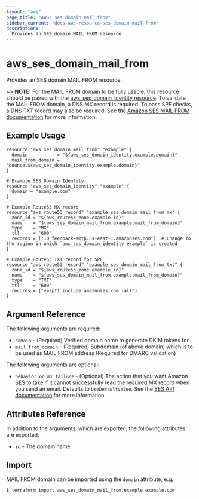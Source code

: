 ```yaml
---
layout: "aws"
page_title: "AWS: ses_domain_mail_from"
sidebar_current: "docs-aws-resource-ses-domain-mail-from"
description: |-
  Provides an SES domain MAIL FROM resource
---
```


# aws_ses_domain_mail_from

Provides an SES domain MAIL FROM resource.

~> **NOTE:** For the MAIL FROM domain to be fully usable, this resource should be paired with the [aws_ses_domain_identity resource](/docs/providers/aws/r/ses_domain_identity.html). To validate the MAIL FROM domain, a DNS MX record is required. To pass SPF checks, a DNS TXT record may also be required. See the [Amazon SES MAIL FROM documentation](https://docs.aws.amazon.com/ses/latest/DeveloperGuide/mail-from-set.html) for more information.

## Example Usage

```hcl
resource "aws_ses_domain_mail_from" "example" {
  domain           = "${aws_ses_domain_identity.example.domain}"
  mail_from_domain = "bounce.${aws_ses_domain_identity.example.domain}"
}

# Example SES Domain Identity
resource "aws_ses_domain_identity" "example" {
  domain = "example.com"
}

# Example Route53 MX record
resource "aws_route53_record" "example_ses_domain_mail_from_mx" {
  zone_id = "${aws_route53_zone.example.id}"
  name    = "${aws_ses_domain_mail_from.example.mail_from_domain}"
  type    = "MX"
  ttl     = "600"
  records = ["10 feedback-smtp.us-east-1.amazonses.com"]  # Change to the region in which `aws_ses_domain_identity.example` is created
}

# Example Route53 TXT record for SPF
resource "aws_route53_record" "example_ses_domain_mail_from_txt" {
  zone_id = "${aws_route53_zone.example.id}"
  name    = "${aws_ses_domain_mail_from.example.mail_from_domain}"
  type    = "TXT"
  ttl     = "600"
  records = ["v=spf1 include:amazonses.com -all"]
}
```

## Argument Reference

The following arguments are required:

* `domain` - (Required) Verified domain name to generate DKIM tokens for.
* `mail_from_domain` - (Required) Subdomain (of above domain) which is to be used as MAIL FROM address (Required for DMARC validation)

The following arguments are optional:

* `behavior_on_mx_failure` - (Optional) The action that you want Amazon SES to take if it cannot successfully read the required MX record when you send an email. Defaults to `UseDefaultValue`. See the [SES API documentation](https://docs.aws.amazon.com/ses/latest/APIReference/API_SetIdentityMailFromDomain.html) for more information.

## Attributes Reference

In addition to the arguments, which are exported, the following attributes are exported:

* `id` - The domain name.

## Import

MAIL FROM domain can be imported using the `domain` attribute, e.g.

```
$ terraform import aws_ses_domain_mail_from.example example.com
```
